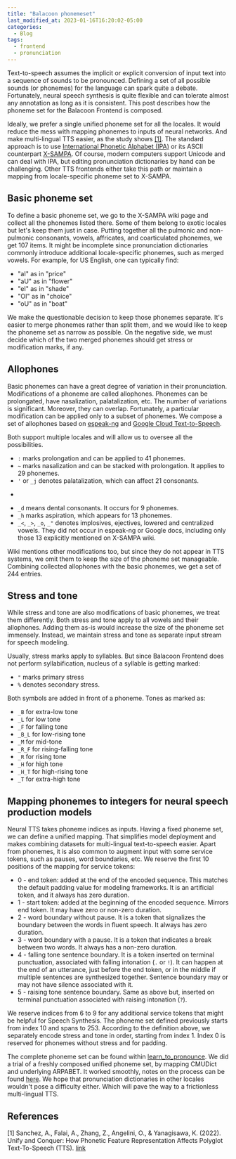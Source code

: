 ```yaml
---
title: "Balacoon phonemeset"
last_modified_at: 2023-01-16T16:20:02-05:00
categories:
  - Blog
tags:
  - frontend
  - pronunciation
---
```


Text-to-speech assumes the implicit or explicit conversion of input text into a sequence of sounds to be pronounced. Defining a set of all possible sounds (or phonemes) for the language can spark quite a debate. Fortunately, neural speech synthesis is quite flexible and can tolerate almost any annotation as long as it is consistent. This post describes how the phoneme set for the Balacoon Frontend is composed.

Ideally, we prefer a single unified phoneme set for all the locales. It would reduce the mess with mapping phonemes to inputs of neural networks. And make multi-lingual TTS easier, as the study shows [[1]](#1).
The standard approach is to use [International Phonetic Alphabet (IPA)](https://en.wikipedia.org/wiki/International_Phonetic_Alphabet) or its ASCII counterpart [X-SAMPA](https://en.wikipedia.org/wiki/X-SAMPA).
Of course, modern computers support Unicode and can deal with IPA, but editing pronunciation dictionaries by hand can be challenging. Other TTS frontends either take this path or maintain a mapping from locale-specific phoneme set to X-SAMPA.

## Basic phoneme set
To define a basic phoneme set, we go to the X-SAMPA wiki page and collect all the phonemes listed there. Some of them belong to exotic locales but let's keep them just in case. Putting together all the pulmonic and non-pulmonic consonants, vowels, affricates, and coarticulated phonemes, we get 107 items. It might be incomplete since pronunciation dictionaries commonly introduce additional locale-specific phonemes, such as merged vowels. For example, for US English, one can typically find:
* "aI" as in "price"
* "aU" as in "flower"
* "eI" as in "shade"
* "OI" as in "choice"
* "oU" as in "boat"

We make the questionable decision to keep those phonemes separate. It's easier to merge phonemes rather than split them, and we would like to keep the phoneme set as narrow as possible. On the negative side, we must decide which of the two merged phonemes should get stress or modification marks, if any.

## Allophones
Basic phonemes can have a great degree of variation in their pronunciation. Modifications of a phoneme are called allophones. Phonemes can be prolongated, have nasalization, palatalization, etc. The number of variations is significant. Moreover, they can overlap. Fortunately, a particular modification can be applied only to a subset of phonemes.
We compose a set of allophones based on [espeak-ng](https://github.com/espeak-ng/espeak-ng/tree/master/phsource) and [Google Cloud Text-to-Speech](https://cloud.google.com/text-to-speech/docs/phonemes).

Both support multiple locales and will allow us to oversee all the possibilities.
* `:` marks prolongation and can be applied to 41 phonemes. 
* `~` marks nasalization and can be stacked with prolongation. It applies to 29 phonemes.
* `'` or `_j` denotes palatalization, which can affect 21 consonants.
* ``` indicates rhotacization, applied to 11 phonemes
* `_d` means dental consonants. It occurs for 9 phonemes.
* `_h` marks aspiration, which appears for 13 phonemes.
* `_<`, `_>`, `_o`, `_"` denotes implosives, ejectives, lowered and centralized vowels. They did not occur in espeak-ng or Google docs, including only those 13 explicitly mentioned on X-SAMPA wiki.

Wiki mentions other modifications too, but since they do not appear in TTS systems, we omit them to keep the size of the phoneme set manageable. Combining collected allophones with the basic phonemes, we get a set of 244 entries.

## Stress and tone
While stress and tone are also modifications of basic phonemes, we treat them differently. Both stress and tone apply to all vowels and their allophones. Adding them as-is would increase the size of the phoneme set immensely. Instead, we maintain stress and tone as separate input stream for speech modeling.

Usually, stress marks apply to syllables.
But since Balacoon Frontend does not perform syllabification, nucleus of a syllable is getting marked:
* `"` marks primary stress
* `%` denotes secondary stress.

Both symbols are added in front of a phoneme. Tones as marked as:
* `_B` for extra-low tone
* `_L` for low tone
* `_F` for falling tone
* `_B_L` for low-rising tone
* `_M` for mid-tone
* `_R_F` for rising-falling tone
* `_R` for rising tone
* `_H` for high tone
* `_H_T` for high-rising tone
* `_T` for extra-high tone

## Mapping phonemes to integers for neural speech production models
Neural TTS takes phoneme indices as inputs. Having a fixed phoneme set, we can define a unified mapping. That simplifies model deployment and makes combining datasets for multi-lingual text-to-speech easier. Apart from phonemes, it is also common to augment input with some service tokens, such as pauses, word boundaries, etc. We reserve the first 10 positions of the mapping for service tokens:
* 0 - end token: added at the end of the encoded sequence. This matches the default padding value for modeling frameworks. It is an artificial token, and it always has zero duration.
* 1 - start token: added at the beginning of the encoded sequence. Mirrors end token. It may have zero or non-zero duration. 
* 2 - word boundary without pause. It is a token that signalizes the boundary between the words in fluent speech. It always has zero duration.
* 3 - word boundary with a pause. It is a token that indicates a break between two words. It always has a non-zero duration.
* 4 - falling tone sentence boundary. It is a token inserted on terminal punctuation, associated with falling intonation (`.` or `!`). It can happen at the end of an utterance, just before the end token, or in the middle if multiple sentences are synthesized together. Sentence boundary may or may not have silence associated with it.
* 5 - raising tone sentence boundary. Same as above but, inserted on terminal punctuation associated with raising intonation (`?`).

We reserve indices from 6 to 9 for any additional service tokens that might be helpful for Speech Synthesis. The phoneme set defined previously starts from index 10 and spans to 253.
According to the definition above, we separately encode stress and tone in order, starting from index 1. Index 0 is reserved for phonemes without stress and for padding.

The complete phoneme set can be found within [learn_to_pronounce](https://github.com/balacoon/learn_to_pronounce/tree/main/data).
We did a trial of a freshly composed unified phoneme set, by mapping CMUDict and underlying ARPABET. It worked smoothly, notes on the process can be found [here](https://github.com/balacoon/en_us_pronunciation/blob/f683b7c4d9ad8baad048b3ff8bb9f8e900ccab43/cmudict/README.md). We hope that pronunciation dictionaries in other locales wouldn't pose a difficulty either. Which will pave the way to a frictionless multi-lingual TTS.

## References
<a id="1">[1]</a>
Sanchez, A., Falai, A., Zhang, Z., Angelini, O., & Yanagisawa, K. (2022). Unify and Conquer: How Phonetic Feature Representation Affects Polyglot Text-To-Speech (TTS). [link](https://arxiv.org/abs/2207.01547)
